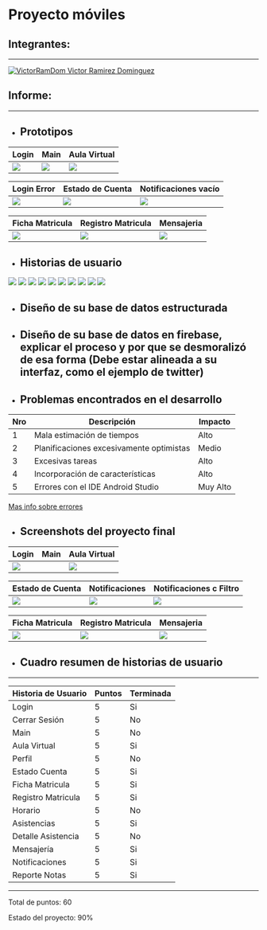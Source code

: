 Proyecto móviles
==================

## Integrantes:
---

[![VictorRamDom](https://avatars2.githubusercontent.com/u/15022592?s=40&v=4) Victor Ramirez Dominguez](https://github.com/VictorRamDom)  

## Informe:

---

* ## Prototipos


| Login | Main | Aula Virtual |
| -------- | -------- | -------- |
| ![](https://i.imgur.com/KO9Ko1o.png) | ![](https://i.imgur.com/9E467Jn.png) | ![](https://i.imgur.com/ij8H3jp.png) |


| Login Error | Estado de Cuenta | Notificaciones vacío |
| -------- | -------- | -------- |
| ![](https://i.imgur.com/2TUQnu6.png) | ![](https://i.imgur.com/8ozFRAJ.png) | ![](https://i.imgur.com/UexU7vJ.png) |


| Ficha Matricula | Registro Matricula | Mensajeria |
| -------- | -------- | -------- |
| ![](https://i.imgur.com/qEXlega.png) | ![](https://i.imgur.com/h2bIZOs.png) | ![](https://i.imgur.com/aq5DDFt.png) |


* ## Historias de usuario

![](https://i.imgur.com/SgYHax1.png)
![](https://i.imgur.com/Es5IU7q.png)
![](https://i.imgur.com/P5gymJx.png)
![](https://i.imgur.com/EMa2TT7.png)
![](https://i.imgur.com/r0TR666.png)
![](https://i.imgur.com/g4Ml31e.png)
![](https://i.imgur.com/cvuBDSn.png)
![](https://i.imgur.com/AVxaaFa.png)
![](https://i.imgur.com/CKAsvQl.png)
![](https://i.imgur.com/gNGoDxM.png)

* ## Diseño de su base de datos estructurada
* ## Diseño de su base de datos en firebase, explicar el proceso y por que se desmoralizó de esa forma (Debe estar alineada a su interfaz, como el ejemplo de twitter)
* ## Problemas encontrados en el desarrollo

| Nro | Descripción | Impacto |
| --- | ----------- | -------- |
| 1   | Mala estimación de tiempos  | Alto     |
| 2   | Planificaciones excesivamente optimistas | Medio     |
| 3   | Excesivas tareas  | Alto     |
| 4   | Incorporación de características | Alto     |
| 5   | Errores con el IDE Android Studio | Muy Alto |

[Mas info sobre errores](http://www.javiergarzas.com/2010/06/errores-clasicos-desarrollo-software.html)

* ## Screenshots del proyecto final

| Login | Main | Aula Virtual |
| -------- | -------- | -------- |
| ![](https://i.imgur.com/n2FNmtg.png) |  | ![](https://i.imgur.com/iMKz8uh.png) |


| Estado de Cuenta | Notificaciones | Notificaciones c Filtro |
| -------- | -------- | -------- |
| ![](https://i.imgur.com/8dhTxVl.png) | ![](https://i.imgur.com/75XZjUj.png) | ![](https://i.imgur.com/lKkGOFg.png) |


| Ficha Matricula | Registro Matricula | Mensajeria |
| -------- | -------- | -------- |
| ![](https://i.imgur.com/FNCtYud.png) | ![](https://i.imgur.com/U0G7s90.png) | ![](https://i.imgur.com/g1lXwBZ.png) |

* ## Cuadro resumen de historias de usuario
---
| Historia de Usuario  | Puntos | Terminada |
| -------------------- | ------ | --------- |
| Login                | 5      | Si        |
| Cerrar Sesión        | 5      | No        |
| Main                 | 5      | No        |
| Aula Virtual         | 5      | Si        |
| Perfil               | 5      | No        |
| Estado Cuenta        | 5      | Si        |
| Ficha Matricula      | 5      | Si        |
| Registro Matricula   | 5      | Si        |
| Horario              | 5      | No        |
| Asistencias          | 5      | Si        |
| Detalle Asistencia   | 5      | No        |
| Mensajería           | 5      | Si        |
| Notificaciones       | 5      | Si        |
| Reporte Notas        | 5      | Si        |

---
Total de puntos: 60

Estado del proyecto: 90%
